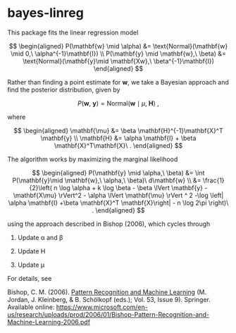 # bayes-linreg

This package fits the linear regression model

$$
\begin{aligned}
P(\mathbf{w} \mid \alpha) &= \text{Normal}(\mathbf{w} \mid 0,\ \alpha^{-1}\mathbf{I}) \\
P(\mathbf{y} \mid \mathbf{w},\ \beta) &= \text{Normal}(\mathbf{y}\mid \mathbf{Xw},\ \beta^{-1}\mathbf{I})
\end{aligned}
$$

Rather than finding a point estimate for $\mathbf{w}$, we take a Bayesian approach and find the posterior distribution, given by

$$
P(\mathbf{w},\ \mathbf{y}) = \text{Normal}(\mathbf{w}\mid \mu,\ \mathbf{H})\ ,
$$

where

$$
\begin{aligned}
\mathbf{\mu} &= \beta \mathbf{H}^{-1}\mathbf{X}^T \mathbf{y} \\
\mathbf{H} &= \alpha \mathbf{I} + \beta \mathbf{X}^T\mathbf{X}\ .
\end{aligned}
$$

The algorithm works by maximizing the marginal likelihood

$$
\begin{aligned}
P(\mathbf{y} \mid \alpha,\ \beta) &= \int P(\mathbf{y}\mid \mathbf{w},\ \alpha,\ \beta)\ d\mathbf{w} \\
&= \frac{1}{2}\left(   n \log \alpha  + k \log \beta  - \beta \lVert \mathbf{y} - \mathbf{X\mu} \rVert^2  - \alpha \lVert \mathbf{\mu} \rVert ^ 2 -\log \left| \alpha \mathbf{I} +\beta \mathbf{X}^T \mathbf{X}\right| - n \log 2\pi
      \right)\ .
\end{aligned}
$$

using the approach described in Bishop (2006), which cycles through


1. Update α and β

2. Update H

3. Update μ

For details, see

Bishop, C. M. (2006). [Pattern Recognition and Machine Learning](https://www.microsoft.com/en-us/research/people/cmbishop/prml-book/) (M. Jordan, J. Kleinberg, & B. Schölkopf (eds.); Vol. 53, Issue 9). Springer. Available online: https://www.microsoft.com/en-us/research/uploads/prod/2006/01/Bishop-Pattern-Recognition-and-Machine-Learning-2006.pdf
